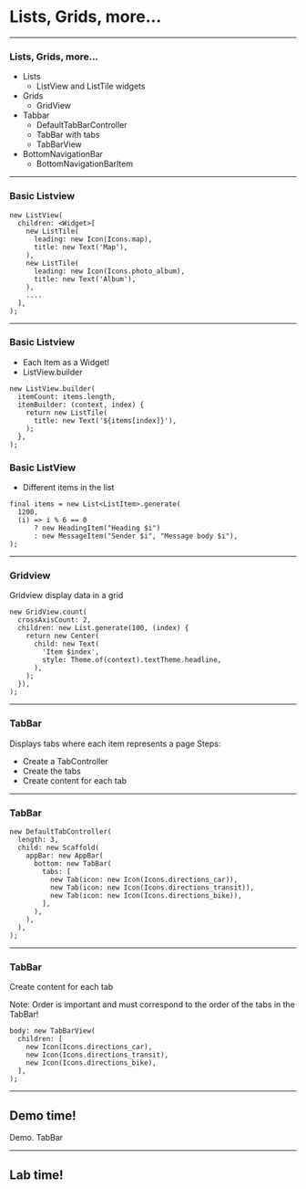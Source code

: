 # Lists, Grids, more...

---
### Lists, Grids, more...
- Lists
    - ListView and ListTile widgets
- Grids
    - GridView 
- Tabbar
    - DefaultTabBarController
    - TabBar with tabs
    - TabBarView
- BottomNavigationBar
    - BottomNavigationBarItem

---
### Basic Listview
```
new ListView(
  children: <Widget>[
    new ListTile(
      leading: new Icon(Icons.map),
      title: new Text('Map'),
    ),
    new ListTile(
      leading: new Icon(Icons.photo_album),
      title: new Text('Album'),
    ),
    ....
  ],
);
```

---
### Basic Listview
- Each Item as a Widget!
- ListView.builder

```
new ListView.builder(
  itemCount: items.length,
  itemBuilder: (context, index) {
    return new ListTile(
      title: new Text('${items[index]}'),
    );
  },
);
```

### Basic ListView
- Different items in the list
```
final items = new List<ListItem>.generate(
  1200,
  (i) => i % 6 == 0
      ? new HeadingItem("Heading $i")
      : new MessageItem("Sender $i", "Message body $i"),
);
```

---
### Gridview
Gridview display data in a grid
```
new GridView.count(
  crossAxisCount: 2,
  children: new List.generate(100, (index) {
    return new Center(
      child: new Text(
        'Item $index',
        style: Theme.of(context).textTheme.headline,
      ),
    );
  }),
);
```

---
### TabBar
Displays tabs where each item represents a page
Steps:
- Create a TabController
- Create the tabs
- Create content for each tab

---
### TabBar

```
new DefaultTabController(
  length: 3,
  child: new Scaffold(
    appBar: new AppBar(
      bottom: new TabBar(
        tabs: [
          new Tab(icon: new Icon(Icons.directions_car)),
          new Tab(icon: new Icon(Icons.directions_transit)),
          new Tab(icon: new Icon(Icons.directions_bike)),
        ],
      ),
    ),
  ),
);
```
---
### TabBar
Create content for each tab

Note: Order is important and must correspond to the order of the tabs in the  TabBar!

```
body: new TabBarView(
  children: [
    new Icon(Icons.directions_car),
    new Icon(Icons.directions_transit),
    new Icon(Icons.directions_bike),
  ],
);
```

---
<!-- .slide: data-background="url('images/demo.jpg')" --> 
<!-- .slide: class="lab" -->
## Demo time!
Demo. TabBar

---
<!-- .slide: data-background="url('images/lab2.jpg')" --> 
<!-- .slide: class="lab" -->
## Lab time!
